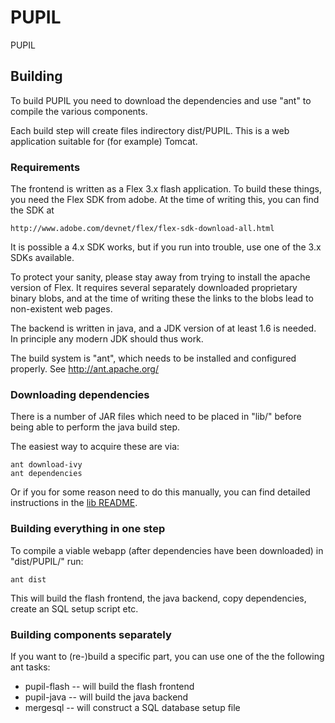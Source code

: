 # PUPIL

PUPIL

## Building

To build PUPIL you need to download the dependencies and use "ant"
to compile the various components. 

Each build step will create files indirectory dist/PUPIL. This is a web 
application suitable for (for example) Tomcat. 

### Requirements

The frontend is written as a Flex 3.x flash application. To build these
things, you need the Flex SDK from adobe. At the time of writing this, 
you can find the SDK at 

    http://www.adobe.com/devnet/flex/flex-sdk-download-all.html

It is possible a 4.x SDK works, but if you run into trouble, use one of
the 3.x SDKs available. 

To protect your sanity, please stay away from trying to install the 
apache version of Flex. It requires several separately downloaded
proprietary binary blobs, and at the time of writing these the links 
to the blobs lead to non-existent web pages.

The backend is written in java, and a JDK version of at least 1.6 is 
needed. In principle any modern JDK should thus work. 

The build system is "ant", which needs to be installed and configured 
properly. See http://ant.apache.org/

### Downloading dependencies

There is a number of JAR files which need to be placed in "lib/" before
being able to perform the java build step. 

The easiest way to acquire these are via:

    ant download-ivy
    ant dependencies

Or if you for some reason need to do this manually, you can find detailed
instructions in the [lib README](lib/README.md).

### Building everything in one step 

To compile a viable webapp (after dependencies have been downloaded) in 
"dist/PUPIL/" run:

    ant dist

This will build the flash frontend, the java backend, copy dependencies, 
create an SQL setup script etc. 

### Building components separately

If you want to (re-)build a specific part, you can use one of the 
the following ant tasks:

* pupil-flash -- will build the flash frontend
* pupil-java -- will build the java backend
* mergesql -- will construct a SQL database setup file


